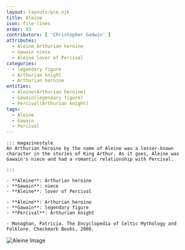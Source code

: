 ```yaml
---
layout: layouts/pce.njk
title: Aleine
icon: file-lines
order: 93
contributors: [ 'Christopher Godwin' ]
attributes:
  - Aleine Arthurian heroine
  - Gawain niece
  - Aleine lover of Percival
categories:
  - legendary figure
  - Arthurian knight
  - Arthurian heroine
entities:
  - Aleine(Arthurian heroine)
  - Gawain(legendary figure)
  - Percival(Arthurian knight)
tags:
  - Aleine
  - Gawain
  - Percival
---
```

``` tab [group1:Info]
::: magazinestyle
An Arthurian heroine by the name of Aleine was a lesser-known character in the stories of King Arthur. As it goes, Aleine was Gawain's niece and had a romantic relationship with Percival.

:::
```
``` tab [group1:Attributes]
- **Aleine**: Arthurian heroine
- **Gawain**: niece
- **Aleine**: lover of Percival
```
``` tab [group1:Entities]
- **Aleine**: Arthurian heroine
- **Gawain**: legendary figure
- **Percival**: Arthurian knight
```
``` tab [group1:Sources]
- Monaghan, Patricia. The Encyclopedia of Celtic Mythology and Folklore. Checkmark Books, 2008.
```
![Aleine Image]([None])
